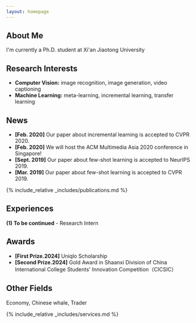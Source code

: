 ```yaml
---
layout: homepage
---
```


## About Me

I'm currently a Ph.D. student at Xi'an Jiaotong University

## Research Interests

- **Computer Vision:** image recognition, image generation, video captioning
- **Machine Learning:** meta-learning, incremental learning, transfer learning

## News

- **[Feb. 2020]** Our paper about incremental learning is accepted to CVPR 2020.
- **[Feb. 2020]** We will host the ACM Multimedia Asia 2020 conference in Singapore!
- **[Sept. 2019]** Our paper about few-shot learning is accepted to NeurIPS 2019.
- **[Mar. 2019]** Our paper about few-shot learning is accepted to CVPR 2019.

{% include_relative _includes/publications.md %}

## Experiences

**(1) To be continued** - Research Intern


## Awards
- **[First Prize.2024]** Uniqlo Scholarship
- **[Second Prize.2024]** Gold Award in Shaanxi Division of China International College Students' Innovation Competition（CICSIC）

## Other Fields
Economy, Chinese whale, Trader

{% include_relative _includes/services.md %}
